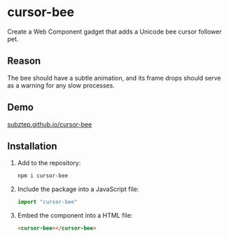 # cursor-bee

Create a Web Component gadget that adds a Unicode bee cursor follower pet.

## Reason

The bee should have a subtle animation, and its frame drops should serve as a warning for any slow processes.

## Demo

[subztep.github.io/cursor-bee](https://subztep.github.io/cursor-bee)

## Installation

1. Add to the repository:
   ```sh
   npm i cursor-bee
   ```

2. Include the package into a JavaScript file:
   ```js
   import "cursor-bee"
   ```

3. Embed the component into a HTML file:
   ```html
   <cursor-bee></cursor-bee>
   ```

